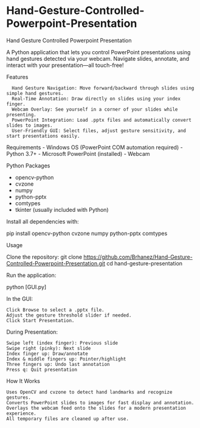 # Hand-Gesture-Controlled-Powerpoint-Presentation
Hand Gesture Controlled Powerpoint Presentation

A Python application that lets you control PowerPoint presentations using hand gestures detected via your webcam. Navigate slides, annotate, and interact with your presentation—all touch-free!

Features

      Hand Gesture Navigation: Move forward/backward through slides using simple hand gestures.
      Real-Time Annotation: Draw directly on slides using your index finger.
      Webcam Overlay: See yourself in a corner of your slides while presenting.
      PowerPoint Integration: Load .pptx files and automatically convert slides to images.
      User-Friendly GUI: Select files, adjust gesture sensitivity, and start presentations easily.

Requirements
      - Windows OS (PowerPoint COM automation required)
      - Python 3.7+
      - Microsoft PowerPoint (installed)
      - Webcam

Python Packages
   - opencv-python
   - cvzone
   - numpy
   - python-pptx
   - comtypes
   - tkinter (usually included with Python)

Install all dependencies with:


  pip install opencv-python cvzone numpy python-pptx comtypes

Usage

  Clone the repository: git clone https://github.com/Brhanez/Hand-Gesture-Controlled-Powerpoint-Presentation.git
  cd hand-gesture-presentation

Run the application:

  python [GUI.py]

In the GUI:

    Click Browse to select a .pptx file.
    Adjust the gesture threshold slider if needed.
    Click Start Presentation.
During Presentation:

    Swipe left (index finger): Previous slide
    Swipe right (pinky): Next slide
    Index finger up: Draw/annotate
    Index & middle fingers up: Pointer/highlight
    Three fingers up: Undo last annotation
    Press q: Quit presentation

How It Works
    
    Uses OpenCV and cvzone to detect hand landmarks and recognize gestures.
    Converts PowerPoint slides to images for fast display and annotation.
    Overlays the webcam feed onto the slides for a modern presentation experience.
    All temporary files are cleaned up after use.


